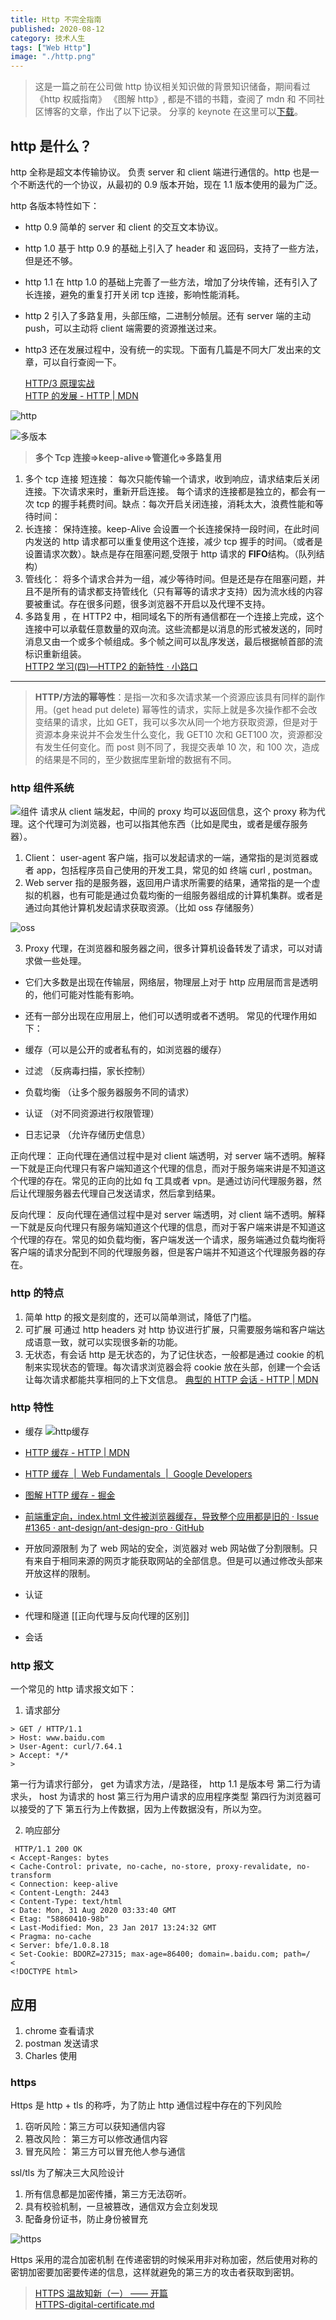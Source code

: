 ```yaml
---
title: Http 不完全指南
published: 2020-08-12
category: 技术人生
tags: ["Web Http"]
image: "./http.png"
---
```


> 这是一篇之前在公司做 http 协议相关知识做的背景知识储备，期间看过《http 权威指南》 《图解 http》, 都是不错的书籍，查阅了 mdn 和 不同社区博客的文章，作出了以下记录。 分享的 keynote 在这里可以[下载](../../keynote/http.key)。

## http 是什么？

http 全称是超文本传输协议。 负责 server 和 client 端进行通信的。http 也是一个不断迭代的一个协议，从最初的 0.9 版本开始，现在 1.1 版本使用的最为广泛。

http 各版本特性如下：

- http 0.9
  简单的 server 和 client 的交互文本协议。
- http 1.0
  基于 http 0.9 的基础上引入了 header 和 返回码，支持了一些方法，但是还不够。
- http 1.1
  在 http 1.0 的基础上完善了一些方法，增加了分块传输，还有引入了长连接，避免的重复打开关闭 tcp 连接，影响性能消耗。
- http 2
  引入了多路复用，头部压缩，二进制分帧层。还有 server 端的主动 push，可以主动将 client 端需要的资源推送过来。
- http3
  还在发展过程中，没有统一的实现。下面有几篇是不同大厂发出来的文章，可以自行查阅一下。

  [HTTP/3 原理实战](https://cloud.tencent.com/developer/article/1634011)  
  [HTTP 的发展 - HTTP | MDN](https://developer.mozilla.org/zh-CN/docs/Web/HTTP/Basics_of_HTTP/Evolution_of_HTTP)

![http](http-layer.png)

![多版本](mutil-version.png)

> **多个 Tcp 连接=>keep-alive=>管道化=>多路复用**

1. 多个 tcp 连接 短连接： 每次只能传输一个请求，收到响应，请求结束后关闭连接。下次请求来时，重新开启连接。 每个请求的连接都是独立的，都会有一次 tcp 的握手耗费时间。缺点：每次开启关闭连接，消耗太大，浪费性能和等待时间：
2. 长连接： 保持连接。keep-Alive 会设置一个长连接保持一段时间，在此时间内发送的 http 请求都可以重复使用这个连接，减少 tcp 握手的时间。（或者是设置请求次数）。缺点是存在阻塞问题,受限于 http 请求的 **FIFO**结构。（队列结构）
3. 管线化： 将多个请求合并为一组，减少等待时间。但是还是存在阻塞问题，并且不是所有的请求都支持管线化（只有幂等的请求才支持）因为流水线的内容要被重试。存在很多问题，很多浏览器不开启以及代理不支持。
4. 多路复用 ，在 HTTP2 中，相同域名下的所有通信都在一个连接上完成，这个连接中可以承载任意数量的双向流。这些流都是以消息的形式被发送的，同时消息又由一个或多个帧组成。多个帧之间可以乱序发送，最后根据帧首部的流标识重新组装。  
   [HTTP2 学习(四)—HTTP2 的新特性 · 小路口](https://jiaolonghuang.github.io/2015/08/16/http2/)

---

> **HTTP/方法的幂等性**：是指一次和多次请求某一个资源应该具有同样的副作用。(get head put delete)
> 幂等性的请求，实际上就是多次操作都不会改变结果的请求，比如 GET，我可以多次从同一个地方获取资源，但是对于资源本身来说并不会发生什么变化，我 GET10 次和 GET100 次，资源都没有发生任何变化。而 post 则不同了，我提交表单 10 次，和 100 次，造成的结果是不同的，至少数据库里新增的数据有不同。

### http 组件系统

![组件](components.png)
请求从 client 端发起，中间的 proxy 均可以返回信息，这个 proxy 称为代理。这个代理可为浏览器，也可以指其他东西（比如是爬虫，或者是缓存服务器）。

1. Client： user-agent
   客户端，指可以发起请求的一端，通常指的是浏览器或者 app，包括程序员自己使用的开发工具，常见的如 终端 curl , postman。
2. Web server
   指的是服务器，返回用户请求所需要的结果，通常指的是一个虚拟的机器，也有可能是通过负载均衡的一组服务器组成的计算机集群。或者是通过向其他计算机发起请求获取资源。（比如 oss 存储服务）

![oss](oss.png)

3. Proxy
   代理，在浏览器和服务器之间，很多计算机设备转发了请求，可以对请求做一些处理。

- 它们大多数是出现在传输层，网络层，物理层上对于 http 应用层而言是透明的，他们可能对性能有影响。

- 还有一部分出现在应用层上，他们可以透明或者不透明。
  常见的代理作用如下：
- 缓存（可以是公开的或者私有的，如浏览器的缓存）
- 过滤 （反病毒扫描，家长控制）
- 负载均衡 （让多个服务器服务不同的请求）
- 认证 （对不同资源进行权限管理）
- 日志记录 （允许存储历史信息）

正向代理：
正向代理在通信过程中是对 client 端透明，对 server 端不透明。解释一下就是正向代理只有客户端知道这个代理的信息，而对于服务端来讲是不知道这个代理的存在。常见的正向的比如 fq 工具或者 vpn。是通过访问代理服务器，然后让代理服务器去代理自己发送请求，然后拿到结果。

反向代理：
反向代理在通信过程中是对 server 端透明，对 client 端不透明。解释一下就是反向代理只有服务端知道这个代理的信息，而对于客户端来讲是不知道这个代理的存在。常见的如负载均衡，客户端发送一个请求，服务端通过负载均衡将客户端的请求分配到不同的代理服务器，但是客户端并不知道这个代理服务器的存在。

### http 的特点

1. 简单
   http 的报文是刻度的，还可以简单测试，降低了门槛。
2. 可扩展
   可通过 http headers 对 http 协议进行扩展，只需要服务端和客户端达成语意一致，就可以实现很多新的功能。
3. 无状态，有会话
   http 是无状态的，为了记住状态，一般都是通过 cookie 的机制来实现状态的管理。每次请求浏览器会将 cookie 放在头部，创建一个会话让每次请求都能共享相同的上下文信息。
   [典型的 HTTP 会话 - HTTP | MDN](https://developer.mozilla.org/zh-CN/docs/Web/HTTP/Session)

### http 特性

- 缓存
  ![http缓存](http缓存.png)

- [HTTP 缓存 - HTTP | MDN](https://developer.mozilla.org/zh-CN/docs/Web/HTTP/Caching_FAQ)

- [HTTP 缓存  |  Web Fundamentals  |  Google Developers](https://developers.google.com/web/fundamentals/performance/optimizing-content-efficiency/http-caching?hl=zh-cn)
- [图解 HTTP 缓存 - 掘金](https://juejin.im/post/6844904153043435533#heading-6)
- [前端重定向，index.html 文件被浏览器缓存，导致整个应用都是旧的 · Issue #1365 · ant-design/ant-design-pro · GitHub](https://github.com/ant-design/ant-design-pro/issues/1365)

- 开放同源限制
  为了 web 网站的安全，浏览器对 web 网站做了分割限制。只有来自于相同来源的网页才能获取网站的全部信息。但是可以通过修改头部来开放这样的限制。
- 认证
- 代理和隧道 [[正向代理与反向代理的区别]]
- 会话

### http 报文

一个常见的 http 请求报文如下：

1. 请求部分

```shell
> GET / HTTP/1.1
> Host: www.baidu.com
> User-Agent: curl/7.64.1
> Accept: */*
>
```

第一行为请求行部分， get 为请求方法，/是路径， http 1.1 是版本号
第二行为请求头， host 为请求的 host
第三行为用户请求的应用程序类型
第四行为浏览器可以接受的了下
第五行为上传数据，因为上传数据没有，所以为空。

2. 响应部分

```shell
 HTTP/1.1 200 OK
< Accept-Ranges: bytes
< Cache-Control: private, no-cache, no-store, proxy-revalidate, no-transform
< Connection: keep-alive
< Content-Length: 2443
< Content-Type: text/html
< Date: Mon, 31 Aug 2020 03:33:40 GMT
< Etag: "58860410-98b"
< Last-Modified: Mon, 23 Jan 2017 13:24:32 GMT
< Pragma: no-cache
< Server: bfe/1.0.8.18
< Set-Cookie: BDORZ=27315; max-age=86400; domain=.baidu.com; path=/
<
<!DOCTYPE html>
```

## 应用

1. chrome 查看请求
2. postman 发送请求
3. Charles 使用

### https

Https 是 http + tls 的称呼，为了防止 http 通信过程中存在的下列风险

1. 窃听风险：第三方可以获知通信内容
2. 篡改风险： 第三方可以修改通信内容
3. 冒充风险： 第三方可以冒充他人参与通信

ssl/tls 为了解决三大风险设计

1. 所有信息都是加密传播，第三方无法窃听。
2. 具有校验机制，一旦被篡改，通信双方会立刻发现
3. 配备身份证书，防止身份被冒充

![https](https.png)

Https 采用的混合加密机制
在传递密钥的时候采用非对称加密，然后使用对称的密钥加密要加密要传递的信息，这样就避免的第三方的攻击者获取到密钥。

> [HTTPS 温故知新（一） —— 开篇](https://halfrost.com/https-begin/)  
> [HTTPS-digital-certificate.md](https://github.com/halfrost/Halfrost-Field/blob/master/contents/Protocol/HTTPS-digital-certificate.md)
